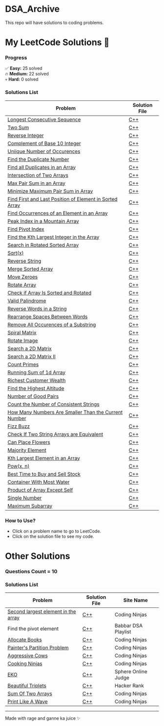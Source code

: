 # DSA_Archive
This repo will have solutions to coding problems.  


# My LeetCode Solutions 🚀

### **Progress**  
✅ **Easy:** 25 solved  
🔥 **Medium:** 22 solved  
💀 **Hard:** 0 solved  

### **Solutions List**  
| Problem | Solution File |
|---------|---------------|
|[Longest Consecutive Sequence](https://leetcode.com/problems/longest-consecutive-sequence/)|[C++](./Blind%2075/Medium/128-Longest_Consecutive_Sequence.cpp)|
| [Two Sum](https://leetcode.com/problems/two-sum) | [C++](./Blind%2075/Easy/1-Two_Sum.cpp) |
| [Reverse Integer](https://leetcode.com/problems/reverse-integer) | [C++](./leetcode/7-Reverse_Integers.cpp) |  
| [Complement of Base 10 Integer](https://leetcode.com/problems/complement-of-base-10-integer) | [C++](./leetcode/1009-Complement_of_Base_10_Integer.cpp) | 
| [Uniique Number of Occurences](https://leetcode.com/problems/unique-number-of-occurrences) | [C++](./leetcode/1207-Unique_Number_of_Occurrences.cpp) | 
| [Find the Duplicate Number](https://leetcode.com/problems/find-the-duplicate-number) | [C++](./leetcode/287-Find_the_Duplicate_Number.cpp) | 
| [Find all Duplicates in an Array](https://leetcode.com/problems/find-all-duplicates-in-an-array) | [C++](./leetcode/442-Find_All_Duplicates_in_an_Array.cpp) | 
| [Intersection of Two Arrays](https://leetcode.com/problems/intersection-of-two-arrays) | [C++](./leetcode/349-Intersection_of_Two_Arrays.cpp) | 
| [Max Pair Sum in an Array](https://leetcode.com/problems/max-pair-sum-in-an-array) | [C++](./leetcode/2815-Max_Pair_Sum_in_an_Array.cpp) | 
| [Minimize Maximum Pair Sum in Array](https://leetcode.com/problems/minimize-maximum-pair-sum-in-array) | [C++](./leetcode/1877-Minimize_Maximum_Pair_Sum_in_Array.cpp) | 
| [Find First and Last Position of Element in Sorted Array](https://leetcode.com/problems/find-first-and-last-position-of-element-in-sorted-array/) | [C++](./leetcode/34-Find_First_and_Last_Position_of_Element_in_Sorted_Array.cpp) | 
| [Find Occurrences of an Element in an Array](https://leetcode.com/problems/find-occurrences-of-an-element-in-an-array) | [C++](./leetcode/3159-Find_Occurrences_of_an_Element_in_an_Array.cpp) |
| [Peak Index in a Mountain Array](https://leetcode.com/problems/peak-index-in-a-mountain-array) | [C++](./leetcode/852-Peak_Index_in_a_Mountain_Array.cpp) | 
| [Find Pivot Index](https://leetcode.com/problems/find-pivot-index) | [C++](./leetcode/724-Find_Pivot_Index.cpp) | 
| [Find the Kth Largest Integer in the Array](https://leetcode.com/problems/find-the-kth-largest-integer-in-the-array) | [C++](./leetcode/1985-Find_the_Kth_Largest_Integer_in_the_Array.cpp) | 
| [Search in Rotated Sorted Array](https://leetcode.com/problems/search-in-rotated-sorted-array) | [C++](./leetcode/33-Search_in_Rotated_Sorted_Array.cpp) | 
| [Sqrt(x)](https://leetcode.com/problems/sqrtx) | [C++](./leetcode/69-Sqrt(x).cpp) | 
| [Reverse String](https://leetcode.com/problems/reverse-string) | [C++](./leetcode/344-Reverse_String.cpp) | 
| [Merge Sorted Array](https://leetcode.com/problems/merge-sorted-array) | [C++](./leetcode/88-Merge_Sorted_Array.cpp) | 
| [Move Zeroes](https://leetcode.com/problems/move-zeroes) | [C++](./leetcode/283-Move_Zeroes.cpp) | 
| [Rotate Array](https://leetcode.com/problems/rotate-array) | [C++](./leetcode/189-Rotate_Array.cpp) | 
| [Check if Array Is Sorted and Rotated](https://leetcode.com/problems/check-if-array-is-sorted-and-rotated) | [C++](./leetcode/1752-Check_if_Array_Is_Sorted_and_Rotated.cpp) | 
| [Valid Palindrome](https://leetcode.com/problems/valid-palindrome) | [C++](./leetcode/125-Valid_Palindrome.cpp) | 
| [Reverse Words in a String](https://leetcode.com/problems/reverse-words-in-a-string) | [C++](./leetcode/151-Reverse_Words_in_a_String.cpp) | 
| [Rearrange Spaces Between Words](https://leetcode.com/problems/rearrange-spaces-between-words) | [C++](./leetcode/1592-Rearrange_Spaces_Between_Words.cpp) | 
| [Remove All Occurences of a Substring](https://leetcode.com/problems/remove-all-occurrences-of-a-substring) | [C++](./leetcode/1910-Remove_All_Occurrences_of_a_Substring.cpp) | 
| [Spiral Matrix](https://leetcode.com/problems/spiral-matrix) | [C++](./leetcode/54-Spiral_Matrix.cpp) | 
| [Rotate Image](https://leetcode.com/problems/rotate-image) | [C++](./leetcode/48-Rotate_Image.cpp) | 
| [Search a 2D Matrix](https://leetcode.com/problems/search-a-2d-matrix) | [C++](./leetcode/74-Search_a_2D_Matrix.cpp) | 
| [Search a 2D Matrix II](https://leetcode.com/problems/search-a-2d-matrix-ii) | [C++](./leetcode/240-Search_a_2D_Matrix_II.cpp) | 
| [Count Primes](https://leetcode.com/problems/count-primes) | [C++](./leetcode/204-Count_Primes.cpp) | 
| [Running Sum of 1d Array](https://leetcode.com/problems/running-sum-of-1d-array) | [C++](./leetcode/1480-Running_Sum_of_1d_Array.cpp) | 
| [Richest Customer Wealth](https://leetcode.com/problems/richest-customer-wealth) | [C++](./leetcode/1672-Richest_Customer_Wealth.cpp) | 
| [Find the Highest Altitude](https://leetcode.com/problems/find-the-highest-altitude) | [C++](./leetcode/1732-Find_the_Highest_Altitude.cpp) | 
| [Number of Good Pairs](https://leetcode.com/problems/number-of-good-pairs) | [C++](./leetcode/1512-Number_of_Good_Pairs.cpp) | 
| [Count the Number of Consistent Strings](https://leetcode.com/problems/count-the-number-of-consistent-strings) | [C++](./leetcode/1684-Count_the_Number_of_Consistent_Strings.cpp) | 
| [How Many Numbers Are Smaller Than the Current Number](https://leetcode.com/problems/how-many-numbers-are-smaller-than-the-current-number) | [C++](./leetcode/1365-How_Many_Numbers_Are_Smaller_Than_the_Current_Number.cpp) | 
| [Fizz Buzz](https://leetcode.com/problems/fizz-buzz) | [C++](./leetcode/412-Fizz_Buzz.cpp) | 
| [Check If Two String Arrays are Equivalent](https://leetcode.com/problems/check-if-two-string-arrays-are-equivalent) | [C++](./leetcode/1662-Check_If_Two_String_Arrays_are_Equivalent.cpp) | 
| [Can Place Flowers](https://leetcode.com/problems/can-place-flowers) | [C++](./leetcode/605-Can_Place_Flowers.cpp) | 
| [Majority Element](https://leetcode.com/problems/majority-element/) | [C++](./leetcode/169-Majority_Element.cpp) | 
| [Kth Largest Element in an Array](https://leetcode.com/problems/kth-largest-element-in-an-array) | [C++](./leetcode/215-Kth_Largest_Element_in_an_Array.cpp) |
| [Pow(x, n)](https://leetcode.com/problems/powx-n) | [C++](./leetcode/50-Pow(x,%20n).cpp) |
| [Best Time to Buy and Sell Stock](https://leetcode.com/problems/best-time-to-buy-and-sell-stock) | [C++](./leetcode/121-Best_Time_to_Buy_and_Sell_Stock.cpp) |
| [Container With Most Water](https://leetcode.com/problems/container-with-most-water) | [C++](./leetcode/11-Container_With_Most_Water.cpp) |
| [Product of Array Except Self](https://leetcode.com/problems/product-of-array-except-self) | [C++](./leetcode/238-Product_of_Array_Except_Self.cpp) |
| [Single Number](https://leetcode.com/problems/single-number) | [C++](./leetcode/136-Single_Number.cpp) |
| [Maximum Subarray](https://leetcode.com/problems/maximum-subarray) | [C++](./leetcode/53-aximum_Subarray.cpp) |

### **How to Use?**  
- Click on a problem name to go to LeetCode.  
- Click on the solution file to see my code.  


# Other Solutions

### **Questions Count = 10**

### **Solutions List**  
| Problem | Solution File | Site Name |
|---------|---------------|-----------|
|[Second largest element in the array](https://www.naukri.com/code360/problems/second-largest-element-in-the-array_873375)|[C++](./Others/Second_largest_element_in_the_array.cpp)|Coding Ninjas|
|Find the pivot element|[C++](./Others/Find_the_pivot_element.cpp)|Babbar DSA Playlist|
|[Allocate Books](https://www.naukri.com/code360/problems/allocate-books_1090540)|[C++](./Others/Allocate_Books.cpp)|Coding Ninjas|
|[Painter's Partition Problem](https://www.naukri.com/code360/problems/painter-s-partition-problem_1089557)|[C++](./Others/Painter's_Partition_Problem.cpp)|Coding Ninjas|
|[Aggressive Cows](https://www.naukri.com/code360/problems/aggressive-cows_1082559)|[C++](./Others/Aggressive_Cows.cpp)|Coding Ninjas|
|[Cooking Ninjas](https://www.naukri.com/code360/problems/cooking-ninjas_1164174?)|[C++](./Others/Cooking_Ninjas.cpp)|Coding Ninjas|
|[EKO](https://www.spoj.com/problems/EKO/)|[C++](./Others/EKO.cpp)|Sphere Online Judge|
|[Beautiful Triplets](https://www.hackerrank.com/challenges/beautiful-triplets/problem)|[C++](./Others/Beutiful_Triplets.cpp)|Hacker Rank|
|[Sum Of Two Arrays](https://www.naukri.com/code360/problem-details/sum-of-two-arrays_893186)|[C++](./Others/Sum_Of_Two_Arrays.cpp)|Coding Ninjas|
|[Print Like A Wave](https://www.naukri.com/code360/problems/print-like-a-wave_893268)|[C++](./Others/Print_Like_A_Wave.cpp)|Coding Ninjas|

---
Made with rage and ganne ka juice ✨  
